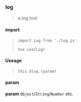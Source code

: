 ### log

> a log tool

#### import

> `import Log from './log.js'`
>
> `Vue.use(Log)`


#### Useage

> `this.$log.(param)`

#### param

**param** `Object`/`String`/`Number` etc.
